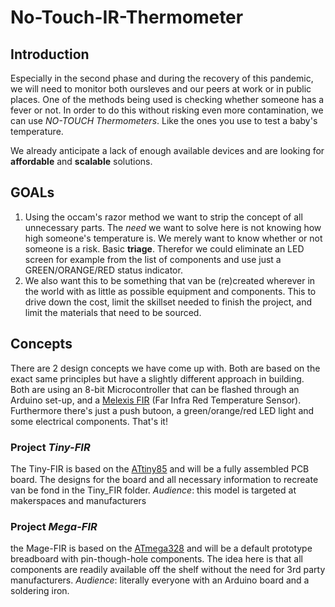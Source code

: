 # No-Touch-IR-Thermometer

## Introduction
Especially in the second phase and during the recovery of this pandemic, we will need to monitor both oursleves and our peers at work or in public places. One of the methods being used is checking whether someone has a fever or not. In order to do this without risking even more contamination, we can use *NO-TOUCH Thermometers*. Like the ones you use to test a baby's temperature.

We already anticipate a lack of enough available devices and are looking for **affordable** and **scalable** solutions. 

## GOALs
1) Using the occam's razor method we want to strip the concept of all unnecessary parts. The *need* we want to solve here is not knowing how high someone's temperature is. We merely want to know whether or not someone is a risk. Basic **triage**. Therefor we could eliminate an LED screen for example from the list of components and use just a GREEN/ORANGE/RED status indicator. 
2) We also want this to be something that van be (re)created wherever in the world with as little as possible equipment and components. This to drive down the cost, limit the skillset needed to finish the project, and limit the materials that need to be sourced.

## Concepts
There are 2 design concepts we have come up with. Both are based on the exact same principles but have a slightly different approach in building. Both are using an 8-bit Microcontroller that can be flashed through an Arduino set-up, and a [Melexis FIR](https://www.melexis.com/en/product/MLX90614/Digital-Plug-Play-Infrared-Thermometer-TO-Can) (Far Infra Red Temperature Sensor). Furthermore there's just a push butoon, a green/orange/red LED light and some electrical components. That's it!

### Project *Tiny-FIR*
The Tiny-FIR is based on the [ATtiny85](https://www.microchip.com/wwwproducts/en/ATtiny85) and will be a fully assembled PCB board. The designs for the board and all necessary information to recreate van be fond in the Tiny_FIR folder. 
*Audience*: this model is targeted at makerspaces and manufacturers

### Project *Mega-FIR*
the Mage-FIR is based on the [ATmega328](https://www.microchip.com/wwwproducts/en/ATmega328) and will be a default prototype breadboard with pin-though-hole components. The idea here is that all components are readily available off the shelf without the need for 3rd party manufacturers.
*Audience*: literally everyone with an Arduino board and a soldering iron.
